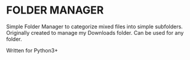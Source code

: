 # FOLDER MANAGER

Simple Folder Manager to categorize mixed files into simple subfolders. Originally created to manage my Downloads folder. Can be used for any folder.

Written for Python3+
